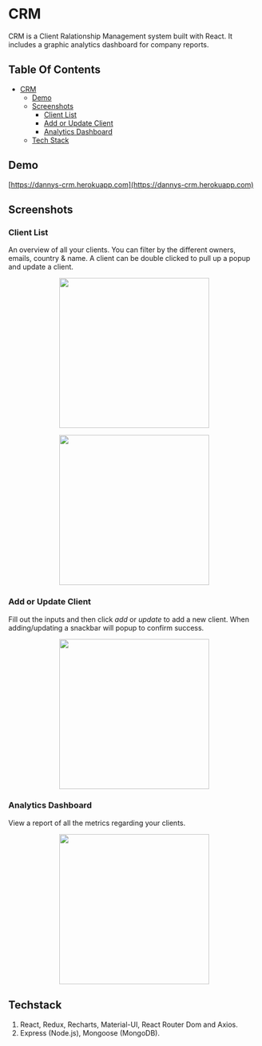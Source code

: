 # CRM

CRM is a Client Ralationship Management system built with React. It includes a graphic analytics dashboard for company reports.

## Table Of Contents
- [CRM](#CRM)
  * [Demo](#demo)
  * [Screenshots](#screenshots)
    + [Client List](#client-list)
    + [Add or Update Client](#add-or-update-client)
    + [Analytics Dashboard](#analytics-dashboard)
  * [Tech Stack](#tech-stack)

## Demo

[https://dannys-crm.herokuapp.com](https://dannys-crm.herokuapp.com)

## Screenshots

### Client List
An overview of all your clients. You can filter by the different owners, emails, country & name. A client can be double clicked to pull up a popup and update a client.
<p align="center"><img src="assets/client-view.png" width="300" /></p>

<p align="center"><img src="assets/update-modal.png" width="300" /></p>


### Add or Update Client
Fill out the inputs and then click *add* or *update* to add a new client. When adding/updating a snackbar will popup to confirm success.
<p align="center"><img src="assets/add-update-client.png" width="300" /></p>

### Analytics Dashboard
View a report of all the metrics regarding your clients.
<p align="center"><img src="assets/analytics-dashboard.png" width="300" /></p>

## Techstack
1. React, Redux, Recharts, Material-UI, React Router Dom and Axios.
2. Express (Node.js), Mongoose (MongoDB).